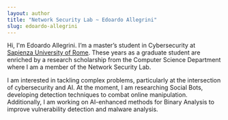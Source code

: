 ```yaml
---
layout: author
title: "Network Security Lab ~ Edoardo Allegrini"
slug: edoardo-allegrini
---
```


Hi, I'm Edoardo Allegrini. I’m a master’s student in Cybersecurity at [Sapienza University of Rome](https://www.uniroma1.it). These years as a graduate student are enriched by a research scholarship from the Computer Science Department where I am a member of the Network Security Lab.

I am interested in tackling complex problems, particularly at the intersection of cybersecurity and AI. At the moment, I am researching Social Bots, developing detection techniques to combat online manipulation. Additionally, I am working on AI-enhanced methods for Binary Analysis to improve vulnerability detection and malware analysis.
